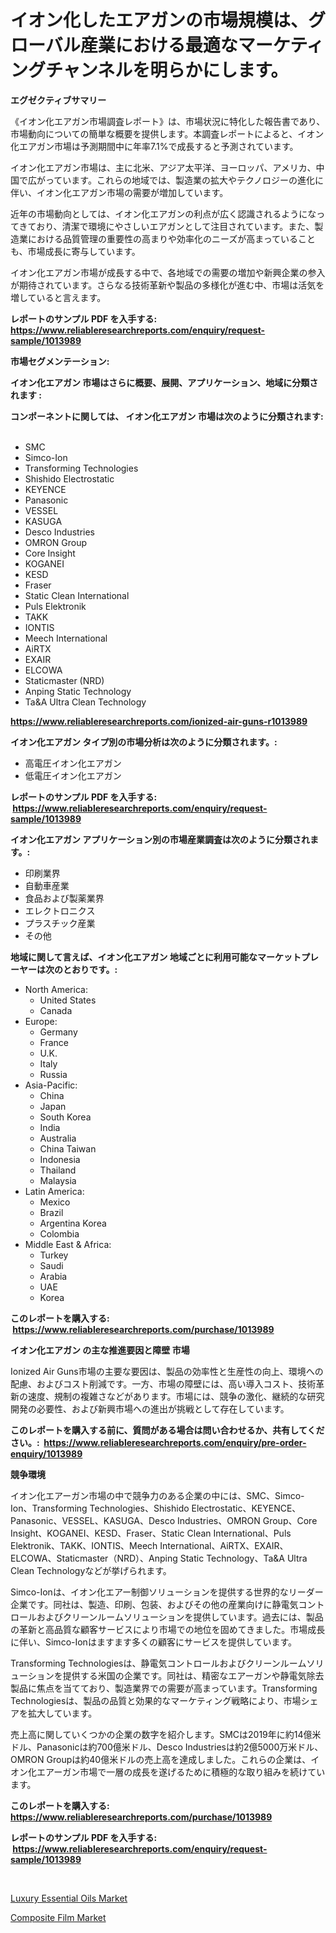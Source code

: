 <p><h1>イオン化したエアガンの市場規模は、グローバル産業における最適なマーケティングチャンネルを明らかにします。</h1></p><p><strong>エグゼクティブサマリー</strong></p>
<p><p>《イオン化エアガン市場調査レポート》は、市場状況に特化した報告書であり、市場動向についての簡単な概要を提供します。本調査レポートによると、イオン化エアガン市場は予測期間中に年率7.1%で成長すると予測されています。</p><p>イオン化エアガン市場は、主に北米、アジア太平洋、ヨーロッパ、アメリカ、中国で広がっています。これらの地域では、製造業の拡大やテクノロジーの進化に伴い、イオン化エアガン市場の需要が増加しています。</p><p>近年の市場動向としては、イオン化エアガンの利点が広く認識されるようになってきており、清潔で環境にやさしいエアガンとして注目されています。また、製造業における品質管理の重要性の高まりや効率化のニーズが高まっていることも、市場成長に寄与しています。</p><p>イオン化エアガン市場が成長する中で、各地域での需要の増加や新興企業の参入が期待されています。さらなる技術革新や製品の多様化が進む中、市場は活気を増していると言えます。</p></p>
<p><strong>レポートのサンプル PDF を入手する: <a href="https://www.reliableresearchreports.com/enquiry/request-sample/1013989">https://www.reliableresearchreports.com/enquiry/request-sample/1013989</a></strong></p>
<p><strong>市場セグメンテーション:</strong></p>
<p><strong> イオン化エアガン 市場はさらに概要、展開、アプリケーション、地域に分類されます :</strong></p>
<p><strong>コンポーネントに関しては、 イオン化エアガン 市場は次のように分類されます: &nbsp;</strong></p>
<p><ul><li>SMC</li><li>Simco-Ion</li><li>Transforming Technologies</li><li>Shishido Electrostatic</li><li>KEYENCE</li><li>Panasonic</li><li>VESSEL</li><li>KASUGA</li><li>Desco Industries</li><li>OMRON Group</li><li>Core Insight</li><li>KOGANEI</li><li>KESD</li><li>Fraser</li><li>Static Clean International</li><li>Puls Elektronik</li><li>TAKK</li><li>IONTIS</li><li>Meech International</li><li>AiRTX</li><li>EXAIR</li><li>ELCOWA</li><li>Staticmaster (NRD)</li><li>Anping Static Technology</li><li>Ta&A Ultra Clean Technology</li></ul></p>
<p><strong><a href="https://www.reliableresearchreports.com/ionized-air-guns-r1013989">https://www.reliableresearchreports.com/ionized-air-guns-r1013989</a></strong></p>
<p><strong> イオン化エアガン タイプ別の市場分析は次のように分類されます。:</strong></p>
<p><ul><li>高電圧イオン化エアガン</li><li>低電圧イオン化エアガン</li></ul></p>
<p><strong>レポートのサンプル PDF を入手する: &nbsp;<a href="https://www.reliableresearchreports.com/enquiry/request-sample/1013989">https://www.reliableresearchreports.com/enquiry/request-sample/1013989</a></strong></p>
<p><strong> イオン化エアガン アプリケーション別の市場産業調査は次のように分類されます。:</strong></p>
<p><ul><li>印刷業界</li><li>自動車産業</li><li>食品および製薬業界</li><li>エレクトロニクス</li><li>プラスチック産業</li><li>その他</li></ul></p>
<p><strong>地域に関して言えば、イオン化エアガン 地域ごとに利用可能なマーケットプレーヤーは次のとおりです。:</strong></p>
<p><ul>
    <li>
        North America:
        <ul>
            <li>United States</li>
            <li>Canada</li>
        </ul>
    </li>
    <li>
        Europe:
        <ul>
            <li>Germany</li>
            <li>France</li>
            <li>U.K.</li>
            <li>Italy</li>
            <li>Russia</li>
        </ul>
    </li>
    <li>
        Asia-Pacific:
        <ul>
            <li>China</li>
            <li>Japan</li>
            <li>South Korea</li>
            <li>India</li>
            <li>Australia</li>
            <li>China Taiwan</li>
            <li>Indonesia</li>
            <li>Thailand</li>
            <li>Malaysia</li>
        </ul>
    </li>
    <li>
        Latin America:
        <ul>
            <li>Mexico</li>
            <li>Brazil</li>
            <li>Argentina Korea</li>
            <li>Colombia</li>
        </ul>
    </li>
    <li>
        Middle East & Africa:
        <ul>
            <li>Turkey</li>
            <li>Saudi</li>
            <li>Arabia</li>
            <li>UAE</li>
            <li>Korea</li>
        </ul>
    </li>
    </ul></p>
<p><strong>このレポートを購入する: &nbsp;<a href="https://www.reliableresearchreports.com/purchase/1013989">https://www.reliableresearchreports.com/purchase/1013989</a></strong></p>
<p><strong>イオン化エアガン の主な推進要因と障壁 市場</strong></p>
<p><p>Ionized Air Guns市場の主要な要因は、製品の効率性と生産性の向上、環境への配慮、およびコスト削減です。一方、市場の障壁には、高い導入コスト、技術革新の速度、規制の複雑さなどがあります。市場には、競争の激化、継続的な研究開発の必要性、および新興市場への進出が挑戦として存在しています。</p></p>
<p><strong>このレポートを購入する前に、質問がある場合は問い合わせるか、共有してください。:&nbsp; <a href="https://www.reliableresearchreports.com/enquiry/pre-order-enquiry/1013989">https://www.reliableresearchreports.com/enquiry/pre-order-enquiry/1013989</a></strong></p>
<p><strong>競争環境</strong></p>
<p><p>イオン化エアーガン市場の中で競争力のある企業の中には、SMC、Simco-Ion、Transforming Technologies、Shishido Electrostatic、KEYENCE、Panasonic、VESSEL、KASUGA、Desco Industries、OMRON Group、Core Insight、KOGANEI、KESD、Fraser、Static Clean International、Puls Elektronik、TAKK、IONTIS、Meech International、AiRTX、EXAIR、ELCOWA、Staticmaster（NRD）、Anping Static Technology、Ta&A Ultra Clean Technologyなどが挙げられます。</p><p>Simco-Ionは、イオン化エアー制御ソリューションを提供する世界的なリーダー企業です。同社は、製造、印刷、包装、およびその他の産業向けに静電気コントロールおよびクリーンルームソリューションを提供しています。過去には、製品の革新と高品質な顧客サービスにより市場での地位を固めてきました。市場成長に伴い、Simco-Ionはますます多くの顧客にサービスを提供しています。</p><p>Transforming Technologiesは、静電気コントロールおよびクリーンルームソリューションを提供する米国の企業です。同社は、精密なエアーガンや静電気除去製品に焦点を当てており、製造業界での需要が高まっています。Transforming Technologiesは、製品の品質と効果的なマーケティング戦略により、市場シェアを拡大しています。</p><p>売上高に関していくつかの企業の数字を紹介します。SMCは2019年に約14億米ドル、Panasonicは約700億米ドル、Desco Industriesは約2億5000万米ドル、OMRON Groupは約40億米ドルの売上高を達成しました。これらの企業は、イオン化エアーガン市場で一層の成長を遂げるために積極的な取り組みを続けています。</p></p>
<p><strong>このレポートを購入する: &nbsp; <a href="https://www.reliableresearchreports.com/purchase/1013989">https://www.reliableresearchreports.com/purchase/1013989</a></strong></p>
<p><strong>レポートのサンプル PDF を入手する: &nbsp;<a href="https://www.reliableresearchreports.com/enquiry/request-sample/1013989">https://www.reliableresearchreports.com/enquiry/request-sample/1013989</a></strong><strong></strong></p>
<p>&nbsp;</p>
<p><p><a href="https://funky-papaya-cf4.notion.site/Global-Luxury-Essential-Oils-Market-Size-and-Market-Trends-Insights-and-Projections-from-2024-to-20-3c78606ae20844e0912a16017f081e7d">Luxury Essential Oils Market</a></p><p><a href="https://confirmed-shield-e13.notion.site/Global-Composite-Film-Market-by-Types-Applications-and-Major-Players-with-Regional-Growth-Rate-An-df58b6e119c74ebfbb4c4afd9ab53b9f">Composite Film Market</a></p></p>